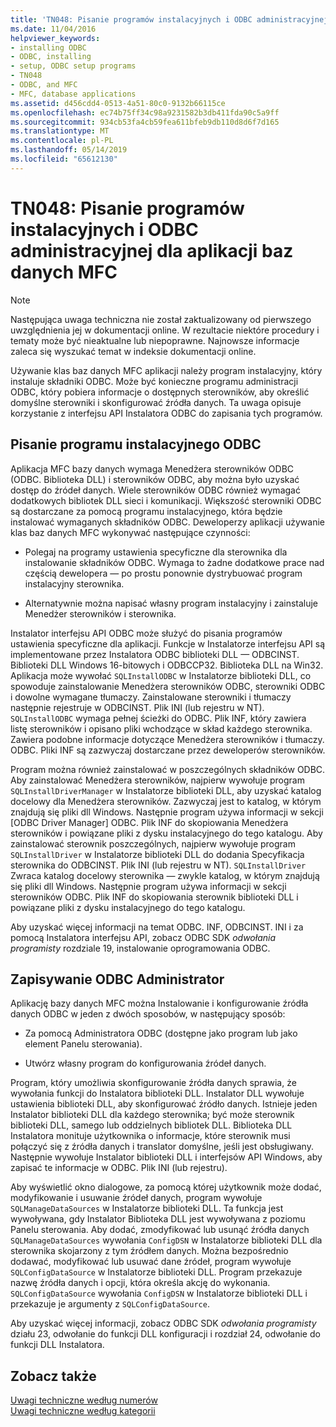 ```yaml
---
title: 'TN048: Pisanie programów instalacyjnych i ODBC administracyjnej dla aplikacji baz danych MFC'
ms.date: 11/04/2016
helpviewer_keywords:
- installing ODBC
- ODBC, installing
- setup, ODBC setup programs
- TN048
- ODBC, and MFC
- MFC, database applications
ms.assetid: d456cdd4-0513-4a51-80c0-9132b66115ce
ms.openlocfilehash: ec74b75ff34c98a9231582b3db411fda90c5a9ff
ms.sourcegitcommit: 934cb53fa4cb59fea611bfeb9db110d8d6f7d165
ms.translationtype: MT
ms.contentlocale: pl-PL
ms.lasthandoff: 05/14/2019
ms.locfileid: "65612130"
---
```

# <a name="tn048-writing-odbc-setup-and-administration-programs-for-mfc-database-applications"></a>TN048: Pisanie programów instalacyjnych i ODBC administracyjnej dla aplikacji baz danych MFC

> [!NOTE]
>  Następująca uwaga techniczna nie został zaktualizowany od pierwszego uwzględnienia jej w dokumentacji online. W rezultacie niektóre procedury i tematy może być nieaktualne lub niepoprawne. Najnowsze informacje zaleca się wyszukać temat w indeksie dokumentacji online.

Używanie klas baz danych MFC aplikacji należy program instalacyjny, który instaluje składniki ODBC. Może być konieczne programu administracji ODBC, który pobiera informacje o dostępnych sterowników, aby określić domyślne sterowniki i skonfigurować źródła danych. Ta uwaga opisuje korzystanie z interfejsu API Instalatora ODBC do zapisania tych programów.

##  <a name="_mfcnotes_writing_an_odbc_setup_program"></a> Pisanie programu instalacyjnego ODBC

Aplikacja MFC bazy danych wymaga Menedżera sterowników ODBC (ODBC. Biblioteka DLL) i sterowników ODBC, aby można było uzyskać dostęp do źródeł danych. Wiele sterowników ODBC również wymagać dodatkowych bibliotek DLL sieci i komunikacji. Większość sterowniki ODBC są dostarczane za pomocą programu instalacyjnego, która będzie instalować wymaganych składników ODBC. Deweloperzy aplikacji używanie klas baz danych MFC wykonywać następujące czynności:

- Polegaj na programy ustawienia specyficzne dla sterownika dla instalowanie składników ODBC. Wymaga to żadne dodatkowe prace nad częścią dewelopera — po prostu ponownie dystrybuować program instalacyjny sterownika.

- Alternatywnie można napisać własny program instalacyjny i zainstaluje Menedżer sterowników i sterownika.

Instalator interfejsu API ODBC może służyć do pisania programów ustawienia specyficzne dla aplikacji. Funkcje w Instalatorze interfejsu API są implementowane przez Instalatora ODBC biblioteki DLL — ODBCINST. Biblioteki DLL Windows 16-bitowych i ODBCCP32. Biblioteka DLL na Win32. Aplikacja może wywołać `SQLInstallODBC` w Instalatorze biblioteki DLL, co spowoduje zainstalowanie Menedżera sterowników ODBC, sterowniki ODBC i dowolne wymagane tłumaczy. Zainstalowane sterowniki i tłumaczy następnie rejestruje w ODBCINST. Plik INI (lub rejestru w NT). `SQLInstallODBC` wymaga pełnej ścieżki do ODBC. Plik INF, który zawiera listę sterowników i opisano pliki wchodzące w skład każdego sterownika. Zawiera podobne informacje dotyczące Menedżera sterowników i tłumaczy. ODBC. Pliki INF są zazwyczaj dostarczane przez deweloperów sterowników.

Program można również zainstalować w poszczególnych składników ODBC. Aby zainstalować Menedżera sterowników, najpierw wywołuje program `SQLInstallDriverManager` w Instalatorze biblioteki DLL, aby uzyskać katalog docelowy dla Menedżera sterowników. Zazwyczaj jest to katalog, w którym znajdują się pliki dll Windows. Następnie program używa informacji w sekcji [ODBC Driver Manager] ODBC. Plik INF do skopiowania Menedżera sterowników i powiązane pliki z dysku instalacyjnego do tego katalogu. Aby zainstalować sterownik poszczególnych, najpierw wywołuje program `SQLInstallDriver` w Instalatorze biblioteki DLL do dodania Specyfikacja sterownika do ODBCINST. Plik INI (lub rejestru w NT). `SQLInstallDriver` Zwraca katalog docelowy sterownika — zwykle katalog, w którym znajdują się pliki dll Windows. Następnie program używa informacji w sekcji sterowników ODBC. Plik INF do skopiowania sterownik biblioteki DLL i powiązane pliki z dysku instalacyjnego do tego katalogu.

Aby uzyskać więcej informacji na temat ODBC. INF, ODBCINST. INI i za pomocą Instalatora interfejsu API, zobacz ODBC SDK *odwołania programisty* rozdziale 19, instalowanie oprogramowania ODBC.

##  <a name="_mfcnotes_writing_an_odbc_administrator"></a> Zapisywanie ODBC Administrator

Aplikację bazy danych MFC można Instalowanie i konfigurowanie źródła danych ODBC w jeden z dwóch sposobów, w następujący sposób:

- Za pomocą Administratora ODBC (dostępne jako program lub jako element Panelu sterowania).

- Utwórz własny program do konfigurowania źródeł danych.

Program, który umożliwia skonfigurowanie źródła danych sprawia, że wywołania funkcji do Instalatora biblioteki DLL. Instalator DLL wywołuje ustawienia biblioteki DLL, aby skonfigurować źródło danych. Istnieje jeden Instalator biblioteki DLL dla każdego sterownika; być może sterownik biblioteki DLL, samego lub oddzielnych bibliotek DLL. Biblioteka DLL Instalatora monituje użytkownika o informacje, które sterownik musi połączyć się z źródła danych i translator domyślne, jeśli jest obsługiwany. Następnie wywołuje Instalator biblioteki DLL i interfejsów API Windows, aby zapisać te informacje w ODBC. Plik INI (lub rejestru).

Aby wyświetlić okno dialogowe, za pomocą której użytkownik może dodać, modyfikowanie i usuwanie źródeł danych, program wywołuje `SQLManageDataSources` w Instalatorze biblioteki DLL. Ta funkcja jest wywoływana, gdy Instalator Biblioteka DLL jest wywoływana z poziomu Panelu sterowania. Aby dodać, zmodyfikować lub usunąć źródła danych `SQLManageDataSources` wywołania `ConfigDSN` w Instalatorze biblioteki DLL dla sterownika skojarzony z tym źródłem danych. Można bezpośrednio dodawać, modyfikować lub usuwać dane źródeł, program wywołuje `SQLConfigDataSource` w Instalatorze biblioteki DLL. Program przekazuje nazwę źródła danych i opcji, która określa akcję do wykonania. `SQLConfigDataSource` wywołania `ConfigDSN` w Instalatorze biblioteki DLL i przekazuje je argumenty z `SQLConfigDataSource`.

Aby uzyskać więcej informacji, zobacz ODBC SDK *odwołania programisty* działu 23, odwołanie do funkcji DLL konfiguracji i rozdział 24, odwołanie do funkcji DLL Instalatora.

## <a name="see-also"></a>Zobacz także

[Uwagi techniczne według numerów](../mfc/technical-notes-by-number.md)<br/>
[Uwagi techniczne według kategorii](../mfc/technical-notes-by-category.md)
